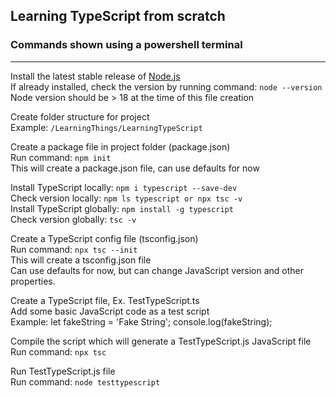 ## Learning TypeScript from scratch
  
  
### Commands shown using a powershell terminal
---
Install the latest stable release of [Node.js](https://nodejs.org/en/download/)  
If already installed, check the version by running command:  `node --version`  
Node version should be > 18 at the time of this file creation  
  
  
Create folder structure for project  
Example: `/LearningThings/LearningTypeScript`  
  
  
Create a package file in project folder (package.json)  
Run command: `npm init`  
This will create a package.json file, can use defaults for now  
  
  
Install TypeScript locally: `npm i typescript --save-dev`  
Check version locally: `npm ls typescript or npx tsc -v`  
Install TypeScript globally: `npm install -g typescript`  
Check version globally: `tsc -v`  
  
  
Create a TypeScript config file (tsconfig.json)  
Run command: `npx tsc --init`  
This will create a tsconfig.json file  
Can use defaults for now, but can change JavaScript version and other properties.  
  
  
Create a TypeScript file, Ex. TestTypeScript.ts  
Add some basic JavaScript code as a test script  
Example: let fakeString = 'Fake String';  console.log(fakeString);
  
  
Compile the script which will generate a TestTypeScript.js JavaScript file  
Run command: `npx tsc`  
  
  
Run TestTypeScript.js file    
Run command: `node testtypescript`  
  
  
